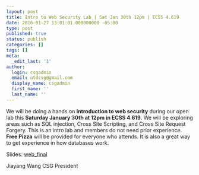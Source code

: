 ```yaml
---
layout: post
title: Intro to Web Security Lab | Sat Jan 30th 12pm | ECSS 4.619
date: 2016-01-27 13:01:01.000000000 -05:00
type: post
published: true
status: publish
categories: []
tags: []
meta:
  _edit_last: '1'
author:
  login: csgadmin
  email: utdcsg@gmail.com
  display_name: csgadmin
  first_name: ''
  last_name: ''
---
```


We will be doing a hands on **introduction to web security** during our open lab this **Saturday January 30th at 12pm in ECSS 4.619**. We will be exploring areas such as SQL injection, Cross Site Scripting, and Cross Site Request Forgery. This is an intro lab and members do not need prior experience. **Free Pizza** will be provided for everyone who attends. It is also a great way to get experience in how databases work.

Slides: [web\_final](https://csg.utdallas.edu/wp-content/uploads/2016/01/web_final-2.pptx)

Jiayang Wang
CSG President
